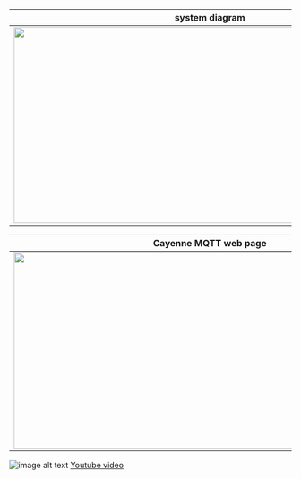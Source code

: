 




system diagram            |  system set up
:-------------------------:|:-------------------------:
<img src="https://user-images.githubusercontent.com/87794246/126756561-20a1764d-cacc-4e29-9ee8-199190ba9d8f.jpg" width="700" height="350"> | <img src="https://user-images.githubusercontent.com/87794246/126756206-604ea1bc-f74f-4793-85de-a8772a206db2.jpg" width="600" height="350">





Cayenne MQTT web page     |  WINSTAR 3.5" smart display
:-------------------------:|:-------------------------:
<img src="https://user-images.githubusercontent.com/87794246/126757446-d6d5293c-1129-48fa-bdb6-4bf999ecf36a.png" width="700" height="350"> | <img src="https://user-images.githubusercontent.com/87794246/126757467-498384a4-11e0-4a61-8131-2639d81869c1.jpg" width="600" height="350">


![image alt text](https://user-images.githubusercontent.com/87794246/126757467-498384a4-11e0-4a61-8131-2639d81869c1.jpg)
[Youtube video](https://youtu.be/Wl9w_AdznLo "video")

